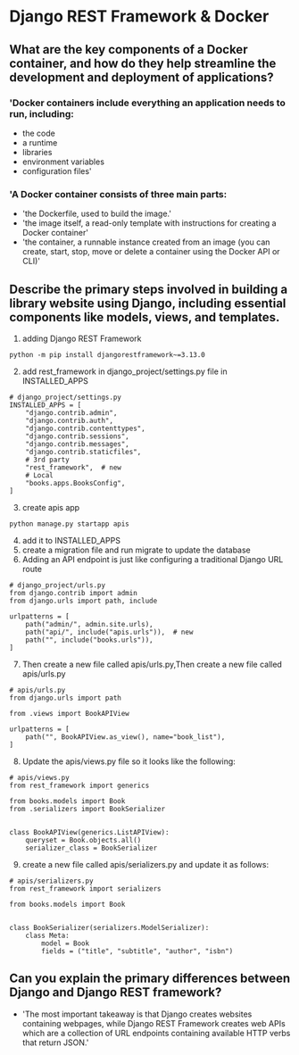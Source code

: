 # Django REST Framework & Docker
## What are the key components of a Docker container, and how do they help streamline the development and deployment of applications?
### 'Docker containers include everything an application needs to run, including:
* the code
* a runtime
* libraries
* environment variables
* configuration files'
### 'A Docker container consists of three main parts:

* 'the Dockerfile, used to build the image.'
* 'the image itself, a read-only template with instructions for creating a Docker container'
* 'the container, a runnable instance created from an image (you can create, start, stop, move or delete a container using the Docker API or CLI)'

## Describe the primary steps involved in building a library website using Django, including essential components like models, views, and templates.
1. adding Django REST Framework 
```
python -m pip install djangorestframework~=3.13.0
```
2. add rest_framework in django_project/settings.py file in INSTALLED_APPS
```
# django_project/settings.py
INSTALLED_APPS = [
    "django.contrib.admin",
    "django.contrib.auth",
    "django.contrib.contenttypes",
    "django.contrib.sessions",
    "django.contrib.messages",
    "django.contrib.staticfiles",
    # 3rd party
    "rest_framework",  # new
    # Local
    "books.apps.BooksConfig",
]
```
3.  create apis app 
```
python manage.py startapp apis
```
4. add it to INSTALLED_APPS
5. create a migration file and run migrate to update the database
6. Adding an API endpoint is just like configuring a traditional Django URL route
```
# django_project/urls.py
from django.contrib import admin
from django.urls import path, include

urlpatterns = [
    path("admin/", admin.site.urls),
    path("api/", include("apis.urls")),  # new
    path("", include("books.urls")),
]
```
7. Then create a new file called apis/urls.py,Then create a new file called apis/urls.py
```
# apis/urls.py
from django.urls import path

from .views import BookAPIView

urlpatterns = [
    path("", BookAPIView.as_view(), name="book_list"),
]
```
8. Update the apis/views.py file so it looks like the following:

```
# apis/views.py
from rest_framework import generics

from books.models import Book
from .serializers import BookSerializer


class BookAPIView(generics.ListAPIView):
    queryset = Book.objects.all()
    serializer_class = BookSerializer
```
9. create a new file called apis/serializers.py and update it as follows:
```
# apis/serializers.py
from rest_framework import serializers

from books.models import Book


class BookSerializer(serializers.ModelSerializer):
    class Meta:
        model = Book
        fields = ("title", "subtitle", "author", "isbn")
```

## Can you explain the primary differences between Django and Django REST framework?
* 'The most important takeaway is that Django creates websites containing webpages, while Django REST Framework creates web APIs which are a collection of URL endpoints containing available HTTP verbs that return JSON.'